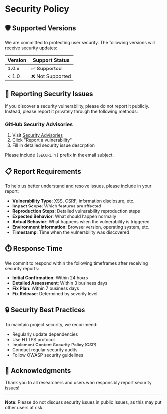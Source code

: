 # Security Policy

## 🛡️ Supported Versions

We are committed to protecting user security. The following versions will receive security updates:

| Version | Support Status |
| ---- | -------- |
| 1.0.x | ✅ Supported |
| < 1.0 | ❌ Not Supported |

## 🚨 Reporting Security Issues

If you discover a security vulnerability, please do not report it publicly. Instead, please report it privately through the following methods:

### GitHub Security Advisories
1. Visit [Security Advisories](https://github.com/xsj57/xsj57.github.io/security/advisories)
2. Click "Report a vulnerability"
3. Fill in detailed security issue description


Please include `[SECURITY]` prefix in the email subject.

## 📋 Report Requirements

To help us better understand and resolve issues, please include in your report:

- **Vulnerability Type**: XSS, CSRF, information disclosure, etc.
- **Impact Scope**: Which features are affected
- **Reproduction Steps**: Detailed vulnerability reproduction steps
- **Expected Behavior**: What should happen normally
- **Actual Behavior**: What happens when the vulnerability is triggered
- **Environment Information**: Browser version, operating system, etc.
- **Timestamp**: Time when the vulnerability was discovered

## ⏱️ Response Time

We commit to respond within the following timeframes after receiving security reports:

- **Initial Confirmation**: Within 24 hours
- **Detailed Assessment**: Within 3 business days
- **Fix Plan**: Within 7 business days
- **Fix Release**: Determined by severity level

## 🔒 Security Best Practices

To maintain project security, we recommend:

- Regularly update dependencies
- Use HTTPS protocol
- Implement Content Security Policy (CSP)
- Conduct regular security audits
- Follow OWASP security guidelines

## 🙏 Acknowledgments

Thank you to all researchers and users who responsibly report security issues!

---

**Note**: Please do not discuss security issues in public Issues, as this may put other users at risk. 